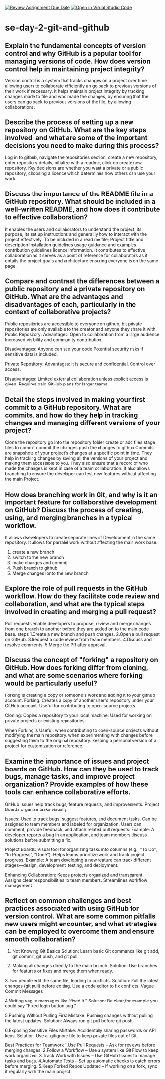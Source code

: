 [![Review Assignment Due Date](https://classroom.github.com/assets/deadline-readme-button-22041afd0340ce965d47ae6ef1cefeee28c7c493a6346c4f15d667ab976d596c.svg)](https://classroom.github.com/a/8wgCKhpZ)
[![Open in Visual Studio Code](https://classroom.github.com/assets/open-in-vscode-2e0aaae1b6195c2367325f4f02e2d04e9abb55f0b24a779b69b11b9e10269abc.svg)](https://classroom.github.com/online_ide?assignment_repo_id=18439879&assignment_repo_type=AssignmentRepo)
# se-day-2-git-and-github
## Explain the fundamental concepts of version control and why GitHub is a popular tool for managing versions of code. How does version control help in maintaining project integrity?
Version control is a system that tracks changes on a project over time allowing users to collaborate efficiently an go back to previous versions of their work if necessary.
it helps maintain project integrity by tracking changes made to file and who made the changes, by ensuring that the users can go back to previous versions of the file, by allowing collaborations.

## Describe the process of setting up a new repository on GitHub. What are the key steps involved, and what are some of the important decisions you need to make during this process?
Log in to gitbub, navigate the repositories section, create a new repository, enter repository details,initialize with a readme, click on create new repository.
Key decisions are whether you want a private or a public repository, choosing a licence which determines how others can use your work.

## Discuss the importance of the README file in a GitHub repository. What should be included in a well-written README, and how does it contribute to effective collaboration?
It enables the users and collaborators to understand the project, its purpose, its set up instructions and generallly how to interact with the project effectively.
To be included in a read me file;
Project tittle and description 
Installation guidelines
usage guidance and examples 
contribution guidelines
licence information.
It contributes to effective collaboration as it serves as a point of reference for collaborators as it entails the project goals and architecture ensuring everyone is on the same page.

## Compare and contrast the differences between a public repository and a private repository on GitHub. What are the advantages and disadvantages of each, particularly in the context of collaborative projects?
Public repositories are accessible to everyone on github, bit private repositories are only available to the creator and anyone they share it with.
Public Repository:
Advantages:
Open to collaboration from a large audience
Increased visibility and community contribution.

Disadvantages:
Anyone can see your code
Potential security risks if sensitive data is included.

Private Repository:
Advantages:
it is secure and confidential.
Control over access.

Disadvantages:
Limited external collaboration unless explicit access is given.
Requires paid GitHub plans for larger teams.

## Detail the steps involved in making your first commit to a GitHub repository. What are commits, and how do they help in tracking changes and managing different versions of your project?
Clone the repository
go into the repository folder
create or add files
stage files to commit
commit the changes
push the changes to github
Commits are snapshots of your project's changes at a specific point in time. They help in tracking changes by saving all the versions of your project and making them accessible to you. They also ensure that a record of who made the changes is kept in case of a team collaboration. It also allows branching to ensure the developer can test new features  without affecting the main Project.

## How does branching work in Git, and why is it an important feature for collaborative development on GitHub? Discuss the process of creating, using, and merging branches in a typical workflow.
It allows dsevelopers to create separate lines of Development in the same repository. It allows for parralel work without affecting the main work base.
1. create a new branch
2. switch to the new branch
3. make changes and commit
4. Push branch to github
5. Merge changes ionto the new branch
 


## Explore the role of pull requests in the GitHub workflow. How do they facilitate code review and collaboration, and what are the typical steps involved in creating and merging a pull request?
Pull requests enable developers to propose, review and merge changes from one branch to another before they are added on to the main code base.
steps
1.Create a new branch and push changes.
2.Open a pull request on GitHub.
3.Request a code review from team members.
4.Discuss and resolve comments.
5.Merge the PR after approval.

## Discuss the concept of "forking" a repository on GitHub. How does forking differ from cloning, and what are some scenarios where forking would be particularly useful?
Forking is creating a copy of someone's work and adding it to your github account.
Forking:
Creates a copy of another user's repository under your GitHub account.
Useful for contributing to open-source projects.

Cloning:
Copies a repository to your local machine.
Used for working on private projects or existing repositories.

When Forking is Useful:
when contributing to open-source projects without modifying the main repository.
when experimenting with changes before suggesting them to the original repository.
keeping a personal version of a project for customization or reference.


## Examine the importance of issues and project boards on GitHub. How can they be used to track bugs, manage tasks, and improve project organization? Provide examples of how these tools can enhance collaborative efforts.
GitHub Issues help track bugs, feature requests, and improvements. Project Boards organize tasks visually.

Issues:
Used to track bugs, suggest features, and document tasks.
Can be assigned to team members and labeled for organization.
Users can comment, provide feedback, and attach related pull requests.
Example: A developer reports a bug in an application, and team members discuss solutions before submitting a fix.

Project Boards:
Visual tool for organizing tasks into columns (e.g., "To Do", "In Progress", "Done").
Helps teams prioritize work and track project progress.
Example: A team developing a new feature can track different stages—design, development, testing, and deployment.

Enhancing Collaboration:
Keeps projects organized and transparent.
Assigns clear responsibilities to team members.
Streamlines workflow management


## Reflect on common challenges and best practices associated with using GitHub for version control. What are some common pitfalls new users might encounter, and what strategies can be employed to overcome them and ensure smooth collaboration?
1. Not Knowing Git Basics
Solution: Learn basic Git commands like git add, git commit, git push, and git pull.

2. Making all changes directly to the main branch.
Solution: Use branches for features or fixes and merge them when ready.

3.Two people edit the same file, leading to conflicts.
Solution: Pull the latest changes (git pull) before editing. Use a code editor to fix conflicts.
Vague Commit Messages

4 Writing vague messages like “fixed it.”
Solution: Be clear,for example you could say “Fixed login button bug.”

5.Pushing Without Pulling First
Mistake: Pushing changes without pulling the latest updates.
Solution: Always run git pull before git push.

6.Exposing Sensitive Files
Mistake: Accidentally sharing passwords or API keys.
Solution: Use a .gitignore file to keep private files out of Git.

Best Practices for Teamwork
1.Use Pull Requests – Ask for reviews before merging changes.
2.Follow a Workflow – Use a system like Git Flow to keep work organized.
3.Track Work with Issues – Use GitHub Issues to manage tasks and bugs.
4.Automate Tests – Set up automatic checks to catch errors before merging.
5.Keep Forked Repos Updated – If working on a fork, sync it regularly with the main project.
